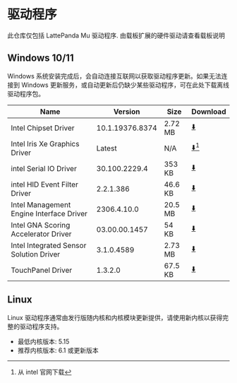 # 驱动程序

此仓库仅包括 LattePanda Mu 驱动程序. 由载板扩展的硬件驱动请查看载板说明

## Windows 10/11

Windows 系统安装完成后，会自动连接互联网以获取驱动程序更新。如果无法连接到 Windows 更新服务，或自动更新后仍缺少某些驱动程序，可在此处下载离线驱动程序包。

| Name                                | Version         | Size    | Download                                                                        |
|--------------------------------------------|-----------------|---------|---------------------------------------------------------------------------------|
| Intel Chipset Driver                       | 10.1.19376.8374 | 2.72 MB | [⬇️](./Chipset_10.1.19376.8374.zip) |
| Intel Iris Xe Graphics Driver              | Latest          | N/A     | [⬇️](https://www.intel.com/content/www/us/en/download/785597/)[^1] |
| intel Serial IO Driver                     | 30.100.2229.4   | 353 KB  | [⬇️](./SerialIO_30.100.2229.4.zip)                                                         |
| intel HID Event Filter Driver              | 2.2.1.386       | 46.6 KB | [⬇️](./HID_2.2.1.386.zip)                                                         |
| Intel Management Engine Interface Driver   | 2306.4.10.0      | 20.5 MB | [⬇️](./MEI_2306.4.10.0.zip)                                                         |
| Intel GNA Scoring Accelerator Driver       | 03.00.00.1457   | 54 KB | [⬇️](./GNA_03.00.00.1457.zip)                                                         |
| Intel Integrated Sensor Solution Driver    | 3.1.0.4589      | 2.73 MB | [⬇️](./ISH_3.1.0.4589.zip)                                                         |
| TouchPanel Driver                          | 1.3.2.0         | 67.5 KB | [⬇️](./TouchPanel_1.3.2.0.zip)                                                         |

[^1]: 从 intel 官网下载

## Linux

Linux 驱动程序通常由发行版随内核和内核模块更新提供，请使用新内核以获得完整的驱动程序支持。

- 最低内核版本: 5.15
- 推荐内核版本: 6.1 或更新版本
